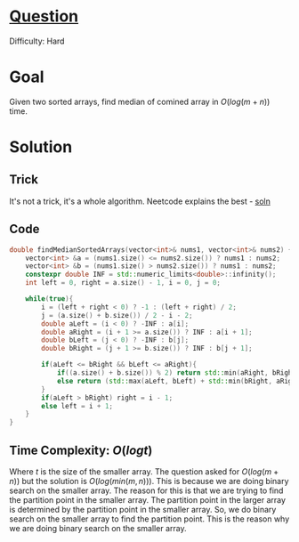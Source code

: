 # [Question](https://leetcode.com/problems/median-of-two-sorted-arrays/)
Difficulty: Hard
# Goal
Given two sorted arrays, find median of comined array in $O(log(m+n))$ time.
# Solution
## Trick
It's not a trick, it's a whole algorithm. Neetcode explains the best - [soln](https://youtu.be/q6IEA26hvXc)
## Code
```cpp
double findMedianSortedArrays(vector<int>& nums1, vector<int>& nums2) {
    vector<int> &a = (nums1.size() <= nums2.size()) ? nums1 : nums2;
    vector<int> &b = (nums1.size() > nums2.size()) ? nums1 : nums2;
    constexpr double INF = std::numeric_limits<double>::infinity();
    int left = 0, right = a.size() - 1, i = 0, j = 0;

    while(true){
        i = (left + right < 0) ? -1 : (left + right) / 2;
        j = (a.size() + b.size()) / 2 - i - 2;
        double aLeft = (i < 0) ? -INF : a[i];
        double aRight = (i + 1 >= a.size()) ? INF : a[i + 1];
        double bLeft = (j < 0) ? -INF : b[j];
        double bRight = (j + 1 >= b.size()) ? INF : b[j + 1];

        if(aLeft <= bRight && bLeft <= aRight){
            if((a.size() + b.size()) % 2) return std::min(aRight, bRight);
            else return (std::max(aLeft, bLeft) + std::min(bRight, aRight)) / 2;
        }
        if(aLeft > bRight) right = i - 1;
        else left = i + 1;
    }
}
```
## Time Complexity: $O(logt)$
Where $t$ is the size of the smaller array.
The question asked for $O(log(m+n))$ but the solution is $O(log(min(m, n)))$. This is because we are doing binary search on the smaller array. The reason for this is that we are trying to find the partition point in the smaller array. The partition point in the larger array is determined by the partition point in the smaller array. So, we do binary search on the smaller array to find the partition point. This is the reason why we are doing binary search on the smaller array.